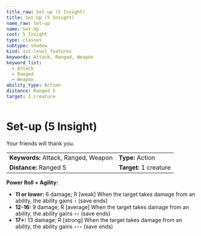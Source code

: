 ```yaml
---
title_raw: Set-up (5 Insight)
title: Set-Up (5 Insight)
name_raw: Set-up
name: Set-Up
cost: 5 Insight
type: classes
subtype: shadow
kind: 1st-level features
keywords: Attack, Ranged, Weapon
keyword_list:
  - Attack
  - Ranged
  - Weapon
ability_type: Action
distance: Ranged 5
target: 1 creature
---
```


# Set-up (5 Insight)

Your friends will thank you.

|                                      |                        |
| :----------------------------------- | :--------------------- |
| **Keywords:** Attack, Ranged, Weapon | **Type:** Action       |
| **Distance:** Ranged 5               | **Target:** 1 creature |

**Power Roll + Agility:**

- **11 or lower:** 6 damage; R \[weak\] When the target takes damage from an ability, the ability gains `⚡` (save ends)
- **12-16:** 9 damage; R \[average\] When the target takes damage from an ability, the ability gains `⚡⚡` (save ends)
- **17+:** 13 damage; R \[strong\] When the target takes damage from an ability, the ability gains `⚡⚡⚡` (save ends)
